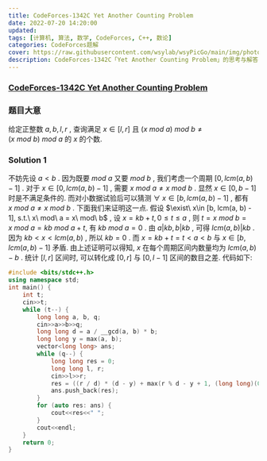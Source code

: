 ```yaml
---
title: CodeForces-1342C Yet Another Counting Problem 
date: 2022-07-20 14:20:00
updated:
tags: [计算机, 算法, 数学, CodeForces, C++, 数论]
categories: CodeForces题解
cover: https://raw.githubusercontent.com/wsylab/wsyPicGo/main/img/photo-1483729558449-99ef09a8c325
description: CodeForces-1342C「Yet Another Counting Problem」的思考与解答
---
```

### [CodeForces-1342C Yet Another Counting Problem](https://codeforces.com/problemset/problem/1342/C)
### 题目大意
给定正整数 $a, b, l, r$ , 查询满足 $x\in [l, r]$ 且 $(x\ mod\ a)\ mod\ b\not = (x\ mod\ b)\ mod\ a$ 的 $x$ 的个数.
### Solution 1
不妨先设 $a < b$ . 因为既要 $mod\ a$ 又要 $mod\ b$ , 我们考虑一个周期 $[0, lcm(a, b) - 1]$ . 对于 $x\in [0, lcm(a, b) - 1]$ , 需要 $x\ mod\ a\not = x\ mod\ b$ . 显然 $x\in [0, b - 1]$ 时是不满足条件的. 而对小数据试验后可以猜测 $\forall\ x\in [b, lcm(a, b) - 1]$ , 都有 $x\ mod\ a\not = x\ mod\ b$ . 下面我们来证明这一点. 
假设 $\exist\ x\in [b, lcm(a, b) - 1], s.t.\ x\ mod\ a = x\ mod\ b$ , 设 $x = kb + t, 0\leq t\leq a$ , 则 $t=x\ mod\ b = x\ mod\ a = kb\ mod\ a + t$, 有 $kb\ mod\ a=0$ . 由 $a|kb, b|kb$ , 可得 $lcm(a, b)|kb$ . 因为 $kb < x < lcm(a, b)$ , 所以 $kb = 0$ . 而 $x = kb + t = t < a < b$ 与 $x\in [b, lcm(a, b) - 1]$ 矛盾.
由上述证明可以得知, $x$ 在每个周期区间内数量均为 $lcm(a, b) - b$ . 统计 $[l, r]$ 区间时, 可以转化成 $[0, r]$ 与 $[0, l - 1]$ 区间的数目之差.
代码如下:
```C++
#include <bits/stdc++.h>
using namespace std;
int main() {
    int t;
    cin>>t;
    while (t--) {
        long long a, b, q;
        cin>>a>>b>>q;
        long long d = a / __gcd(a, b) * b;
        long long y = max(a, b);
        vector<long long> ans;
        while (q--) {
            long long res = 0;
            long long l, r;
            cin>>l>>r;
            res = ((r / d) * (d - y) + max(r % d - y + 1, (long long)(0))) - (((l - 1) / d) * (d - y) + max((l - 1) % d - y + 1, (long long)(0)));
            ans.push_back(res);
        }
        for (auto res: ans) {
            cout<<res<<" ";
        }
        cout<<endl;
    }
    return 0;
}
```
